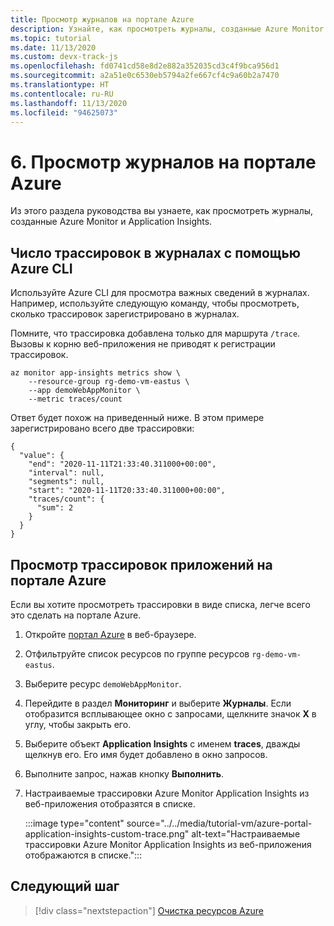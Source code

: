 ```yaml
---
title: Просмотр журналов на портале Azure
description: Узнайте, как просмотреть журналы, созданные Azure Monitor и Application Insights.
ms.topic: tutorial
ms.date: 11/13/2020
ms.custom: devx-track-js
ms.openlocfilehash: fd0741cd58e8d2e882a352035cd3c4f9bca956d1
ms.sourcegitcommit: a2a51e0c6530eb5794a2fe667cf4c9a60b2a7470
ms.translationtype: HT
ms.contentlocale: ru-RU
ms.lasthandoff: 11/13/2020
ms.locfileid: "94625073"
---
```

# <a name="6-view-logs-in-azure-portal"></a>6. Просмотр журналов на портале Azure

Из этого раздела руководства вы узнаете, как просмотреть журналы, созданные Azure Monitor и Application Insights. 

## <a name="count-of-traces-in-logs-with-azure-cli"></a>Число трассировок в журналах с помощью Azure CLI

Используйте Azure CLI для просмотра важных сведений в журналах. Например, используйте следующую команду, чтобы просмотреть, сколько трассировок зарегистрировано в журналах. 

Помните, что трассировка добавлена только для маршрута `/trace`. Вызовы к корню веб-приложения не приводят к регистрации трассировок. 

```azurecli
az monitor app-insights metrics show \
    --resource-group rg-demo-vm-eastus \
    --app demoWebAppMonitor \
    --metric traces/count
```

Ответ будет похож на приведенный ниже. В этом примере зарегистрировано всего две трассировки: 

```console
{
  "value": {
    "end": "2020-11-11T21:33:40.311000+00:00",
    "interval": null,
    "segments": null,
    "start": "2020-11-11T20:33:40.311000+00:00",
    "traces/count": {
      "sum": 2
    }
  }
}
```

## <a name="view-application-traces-in-azure-portal"></a>Просмотр трассировок приложений на портале Azure

Если вы хотите просмотреть трассировки в виде списка, легче всего это сделать на портале Azure. 

1. Откройте [портал Azure](https://ms.portal.azure.com/#blade/HubsExtension/BrowseAll) в веб-браузере.
1. Отфильтруйте список ресурсов по группе ресурсов `rg-demo-vm-eastus`. 
1. Выберите ресурс `demoWebAppMonitor`. 
1. Перейдите в раздел **Мониторинг** и выберите **Журналы**. Если отобразится всплывающее окно с запросами, щелкните значок **X** в углу, чтобы закрыть его.
1. Выберите объект **Application Insights** с именем **traces**, дважды щелкнув его. Его имя будет добавлено в окно запросов. 
1. Выполните запрос, нажав кнопку **Выполнить**.
1. Настраиваемые трассировки Azure Monitor Application Insights из веб-приложения отобразятся в списке.

    :::image type="content" source="../../media/tutorial-vm/azure-portal-application-insights-custom-trace.png" alt-text="Настраиваемые трассировки Azure Monitor Application Insights из веб-приложения отображаются в списке.":::

## <a name="next-step"></a>Следующий шаг

> [!div class="nextstepaction"]
> [Очистка ресурсов Azure](clean-up-resources.md) 